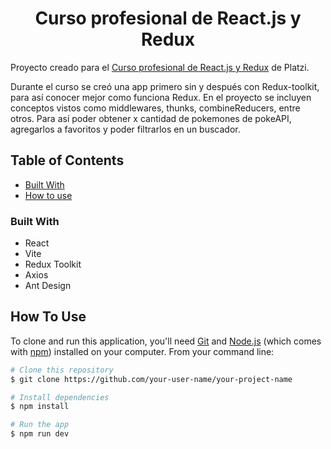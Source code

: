 <h1 align="center">Curso profesional de React.js y Redux</h1>

<div align="left">
   Proyecto creado para el
   <a href="https://platzi.com/cursos/react-redux-profesional/">Curso profesional de React.js y Redux</a> de Platzi.
   
   Durante el curso se creó una app primero sin y después con Redux-toolkit, para así conocer mejor como funciona Redux.
   En el proyecto se incluyen conceptos vistos como middlewares, thunks, combineReducers, entre otros.
   Para así poder obtener x cantidad de pokemones de pokeAPI, agregarlos a favoritos y poder filtrarlos en un buscador.
</div>

## Table of Contents

- [Built With](#built-with)
- [How to use](#how-to-use)

<!-- OVERVIEW -->

### Built With

- React
- Vite
- Redux Toolkit
- Axios
- Ant Design

## How To Use

To clone and run this application, you'll need [Git](https://git-scm.com) and [Node.js](https://nodejs.org/en/download/) (which comes with [npm](http://npmjs.com)) installed on your computer. From your command line:

```bash
# Clone this repository
$ git clone https://github.com/your-user-name/your-project-name

# Install dependencies
$ npm install

# Run the app
$ npm run dev
```
